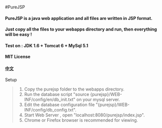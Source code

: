 #PureJSP
#### PureJSP is a java web application and all files are written in JSP format.
#### Just copy all the files to your webapps directory and run, then everything will be easy !
#### Test on : JDK 1.6 + Tomcat 6 + MySql 5.1
#### MIT License

#### [中文](READ_CN.md "中文说明")

Setup
> 1. Copy the purejsp folder to the webapps directory.
> 2. Run the database script "source {purejsp}/WEB-INF/config/en/db_init.txt" on your mysql server.
> 3. Edit the database configuration file "{purejsp}/WEB-INF/config/db_config.txt".
> 4. Start Web Server , open "localhost:8080/purejsp/index.jsp".
> 5. Chrome or Firefox browser is recommended for viewing.
